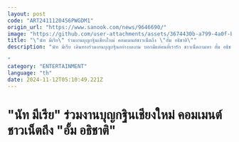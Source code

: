 ```yaml
---
layout: post
code: "ART2411120456PWGDM1"
origin_url: "https://www.sanook.com/news/9646690/"
image: "https://github.com/user-attachments/assets/3674430b-a799-4a0f-b9f5-0c9c3f4c63fb"
title: "\"นัท มีเรีย\" ร่วมงานบุญกฐินเชียงใหม่ คอมเมนต์ชาวเน็ตถึง \"อั้ม อธิชาติ\""
description: "นัท มีเรีย เดินทางร่วมงานบุญกฐินอย่างงดงาม บอกมีแต่คนที่เรารัก ชาวเน็ตถามหา อั้ม อธิชาติ   

"
category: "ENTERTAINMENT"
language: "th"
date: 2024-11-12T05:10:49.221Z
---
```


# "นัท มีเรีย" ร่วมงานบุญกฐินเชียงใหม่ คอมเมนต์ชาวเน็ตถึง "อั้ม อธิชาติ"